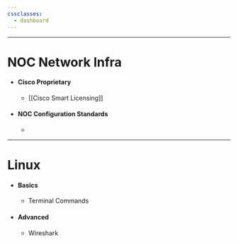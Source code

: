 ```yaml
---
cssclasses:
  - dashboard
---
```


---
# **NOC Network Infra** 

- #### Cisco Proprietary
	- [[Cisco Smart Licensing]] 
- #### NOC Configuration Standards
	- 

---
# **Linux**


- #### Basics
	- Terminal Commands
- #### Advanced
	- Wireshark


